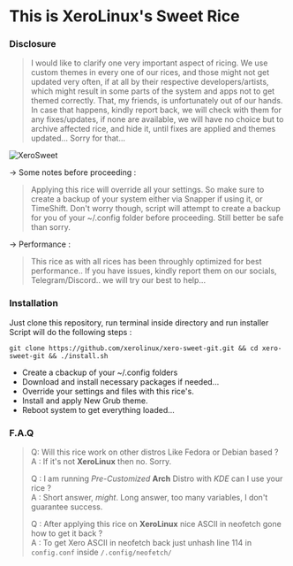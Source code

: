 # This is XeroLinux's Sweet Rice

### Disclosure

> I would like to clarify one very important aspect of ricing. We use custom themes in every one of our rices, and those might not get updated very often, if at all by their respective developers/artists, which might result in some parts of the system and apps not to get themed correctly. That, my friends, is unfortunately out of our hands. In case that happens, kindly report back, we will check with them for any fixes/updates, if none are available, we will have no choice but to archive affected rice, and hide it, until fixes are applied and themes updated... Sorry for that...

![XeroSweet](https://i.imgur.com/qRm0ooD.jpg)

-> Some notes before proceeding :

> Applying this rice will override all your settings. So make sure to create a backup of your system either via Snapper if using it, or TimeShift. Don't worry though, script will attempt to create a backup for you of your ~/.config folder before proceeding. Still better be safe than sorry.

-> Performance :

> This rice as with all rices has been throughly optimized for best performance.. If you have issues, kindly report them on our socials, Telegram/Discord.. we will try our best to help...

### Installation

Just clone this repository, run terminal inside directory and run installer Script will do the following steps :

`git clone https://github.com/xerolinux/xero-sweet-git.git && cd xero-sweet-git && ./install.sh`

- Create a cbackup of your ~/.config folders
- Download and install necessary packages if needed...
- Override your settings and files with this rice's.
- Install and apply New Grub theme.
- Reboot system to get everything loaded... 

### F.A.Q

> Q: Will this rice work on other distros Like Fedora or Debian based ?<br />
> A : If it's not **XeroLinux** then no. Sorry.
>
> Q : I am running *Pre-Customized* **Arch** Distro with *KDE* can I use your rice ?<br />
> A : Short answer, *might*. Long answer, too many variables, I don't guarantee success.
>
> Q : After applying this rice on **XeroLinux** nice ASCII in neofetch gone how to get it back ?<br />
> A : To get Xero ASCII in neofetch back just unhash line 114 in `config.conf` inside `/.config/neofetch/`
